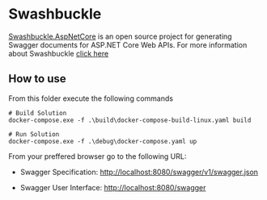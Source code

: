 # Swashbuckle

[Swashbuckle.AspNetCore](https://github.com/domaindrivendev/Swashbuckle.AspNetCore) is an open source project for generating Swagger documents for ASP.NET Core Web APIs. For more information about Swashbuckle [click here](http://rogeriodossantos.github.io/Wiki/stage/swashbuckle.html)

## How to use

From this folder execute the following commands

```shell
# Build Solution
docker-compose.exe -f .\build\docker-compose-build-linux.yaml build

# Run Solution
docker-compose.exe -f .\debug\docker-compose.yaml up
```

From your preffered browser go to the following URL:

- Swagger Specification: [http://localhost:8080/swagger/v1/swagger.json](http://localhost:8080/swagger/v1/swagger.json)

- Swagger User Interface: [http://localhost:8080/swagger](http://localhost:8080/swagger)

